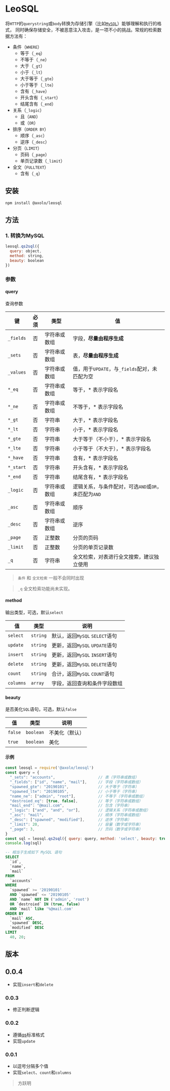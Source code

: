 # LeoSQL

将`HTTP`的`querystring`或`body`转换为存储引擎（比如[`MySQL`](https://github.com/mysqljs/mysql)）能够理解和执行的格式，
同时确保存储安全，不被恶意注入攻击，是一项不小的挑战。常规的检索数据方法有：

- 条件（`WHERE`）
  - 等于（`_eq`）
  - 不等于（`_ne`）
  - 大于（`_gt`）
  - 小于（`_lt`）
  - 大于等于（`_gte`）
  - 小于等于（`_lte`）
  - 含有（`_have`）
  - 开头含有（`_start`）
  - 结尾含有（`_end`）
- 关系（`_logic`）
  - 且（`AND`）
  - 或（`OR`）
- 排序（`ORDER BY`）
  - 顺序（`_asc`）
  - 逆序（`_desc`）
- 分页（`LIMIT`）
  - 页码（`_page`）
  - 单页记录数（`_limit`）
- 全文（`FULLTEXT`）
  - 含有（`_q`）

## 安装

```bash
npm install @axolo/leosql
```

## 方法

### 1. 转换为MySQL

```js
leosql.qs2sql({
  query: object,
  method: string,
  beauty: boolean
})
```

### 参数

#### query

查询参数

|    键     | 必须  |     类型     |                          值                          |
| --------- | :---: | ------------ | ---------------------------------------------------- |
| `_fields` |  否   | 字符串或数组 | 字段，**尽量由程序生成**                             |
| `_sets`   |  否   | 字符串或数组 | 表，**尽量由程序生成**                               |
| `_values` |  否   | 字符串或数组 | 值，用于`UPDATE`，与`_fields`配对，未匹配为空        |
| `*_eq`    |  否   | 字符串或数组 | 等于，* 表示字段名                                   |
| `*_ne`    |  否   | 字符串或数组 | 不等于，* 表示字段名                                 |
| `*_gt`    |  否   | 字符串       | 大于，* 表示字段名                                   |
| `*_lt`    |  否   | 字符串       | 小于，* 表示字段名                                   |
| `*_gte`   |  否   | 字符串       | 大于等于（不小于），* 表示字段名                     |
| `*_lte`   |  否   | 字符串       | 小于等于（不大于），* 表示字段名                     |
| `*_have`  |  否   | 字符串       | 含有，* 表示字段名                                   |
| `*_start` |  否   | 字符串       | 开头含有，* 表示字段名                               |
| `*_end`   |  否   | 字符串       | 结尾含有，* 表示字段名                               |
| `_logic`  |  否   | 字符串或数组 | 逻辑关系，与条件配对，可选`AND`或`OR`，未匹配为`AND` |
| `_asc`    |  否   | 字符串或数组 | 顺序                                                 |
| `_desc`   |  否   | 字符串或数组 | 逆序                                                 |
| `_page`   |  否   | 正整数       | 分页的页码                                           |
| `_limit`  |  否   | 正整数       | 分页的单页记录数                                     |
| `_q`      |  否   | 字符串       | 全文检索，对表进行全文搜索，建议独立使用             |

> `条件` 和 `全文检索` 一般不会同时出现

> `_q` 全文检索功能尚未实现。


#### method

输出类型，可选，默认`select`

|    值     |   类型   |              说明              |
| --------- | -------- | ------------------------------ |
| `select`  | `string` | 默认，返回`MySQL` `SELECT`语句 |
| `update`  | `string` | 更新，返回`MySQL` `UPDATE`语句 |
| `insert`  | `string` | 更新，返回`MySQL` `INSERT`语句 |
| `delete`  | `string` | 更新，返回`MySQL` `DELETE`语句 |
| `count`   | `string` | 合计，返回`MySQL` `COUNT`语句  |
| `columns` | `array`  | 字段，返回查询和条件字段数组   |


#### beauty

是否美化`SQL`语句，可选，默认`false`

|   值    |   类型    |      说明      |
| ------- | --------- | -------------- |
| `false` | `boolean` | 不美化（默认） |
| `true`  | `boolean` | 美化           |

#### 示例

```js
const leosql = require('@axolo/leosql')
const query = {
  "_sets": "accounts",                   // 表（字符串或数组）
  "_fields": ["id", "name", "mail"],     // 字段（字符串或数组）
  "spawned_gte": "20190101",             // 大于等于（字符串）
  "spawned_lte": "20190105",             // 小于等于（字符串）
  "name_ne": ["admin", "root"],          // 不等于（字符串或数组）
  "destroied_eq": [true, false],         // 等于（字符串或数组）
  "mail_end": "@mail.com",               // 包含（字符串）
  "_logic": ["and", "and", "or"],        // 逻辑关系（字符串或数组）
  "_asc": "mail",                        // 顺序（字符串或数组）
  "_desc": ["spawned", "modified"],      // 逆序（字符串）
  "_limit": 20,                          // 容量（数字或字符串）
  "_page": 3,                            // 页码（数字或字符串）
}
const sql = leosql.qs2sql({ query: query, method: 'select', beauty: true })
console.log(sql)
```

```sql
-- 相当于生成如下 MySQL 语句
SELECT
  `id`,
  `name`,
  `mail`
FROM
  `accounts`
WHERE
  `spawned` >= '20190101'
  AND `spawned` <= '20190105'
  AND `name` NOT IN ('admin', 'root')
  OR `destroied` IN (true, false)
  AND `mail` like '%@mail.com'
ORDER BY
  `mail` ASC,
  `spawned` DESC,
  `modified` DESC
LIMIT
  40, 20;
```

## 版本

## 0.0.4

- 实现`insert`和`delete`

### 0.0.3

- 修正判断逻辑

### 0.0.2

- 遵循[qs](https://github.com/ljharb/qs)标准格式
- 实现`update`

### 0.0.1

- 以逗号分隔多个值
- 实现`select`、`count`和`columns`


> 方跃明
